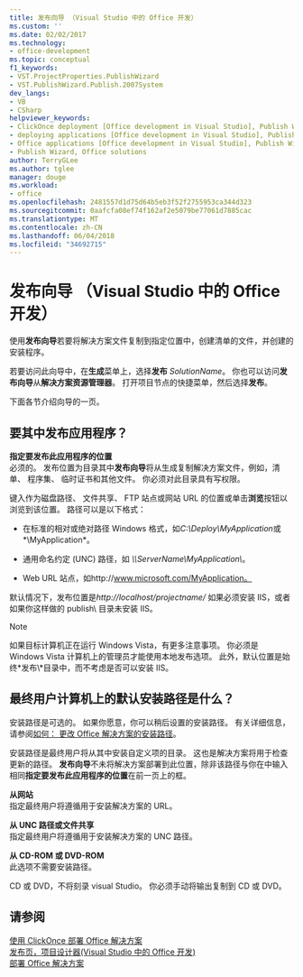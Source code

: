 ```yaml
---
title: 发布向导 （Visual Studio 中的 Office 开发）
ms.custom: ''
ms.date: 02/02/2017
ms.technology:
- office-development
ms.topic: conceptual
f1_keywords:
- VST.ProjectProperties.PublishWizard
- VST.PublishWizard.Publish.2007System
dev_langs:
- VB
- CSharp
helpviewer_keywords:
- ClickOnce deployment [Office development in Visual Studio], Publish Wizard
- deploying applications [Office development in Visual Studio], Publish Wizard
- Office applications [Office development in Visual Studio], Publish Wizard
- Publish Wizard, Office solutions
author: TerryGLee
ms.author: tglee
manager: douge
ms.workload:
- office
ms.openlocfilehash: 2481557d1d75d64b5eb3f52f2755953ca344d323
ms.sourcegitcommit: 0aafcfa08ef74f162af2e5079be77061d7885cac
ms.translationtype: MT
ms.contentlocale: zh-CN
ms.lasthandoff: 06/04/2018
ms.locfileid: "34692715"
---
```

# <a name="publish-wizard-office-development-in-visual-studio"></a>发布向导 （Visual Studio 中的 Office 开发）
  使用**发布向导**若要将解决方案文件复制到指定位置中，创建清单的文件，并创建的安装程序。  
  
 若要访问此向导中，在**生成**菜单上，选择**发布** *SolutionName*。 你也可以访问**发布向导**从**解决方案资源管理器**。 打开项目节点的快捷菜单，然后选择**发布**。  
  
 下面各节介绍向导的一页。  
  
## <a name="where-do-you-want-to-publish-the-application"></a>要其中发布应用程序？  
 **指定要发布此应用程序的位置**  
 必须的。 发布位置为目录其中**发布向导**将从生成复制解决方案文件，例如，清单、 程序集、 临时证书和其他文件。 你必须对此目录具有写权限。  
  
 键入作为磁盘路径、 文件共享、 FTP 站点或网站 URL 的位置或单击**浏览**按钮以浏览到该位置。 路径可以是以下格式：  
  
-   在标准的相对或绝对路径 Windows 格式，如*C:\Deploy\MyApplication*或*\MyApplication*。  
  
-   通用命名约定 (UNC) 路径，如 *\\\ServerName\MyApplication\\*。  
  
-   Web URL 站点，如http://www.microsoft.com/MyApplication。  
  
 默认情况下，发布位置是*http://localhost/projectname/* 如果必须安装 IIS，或者如果你这样做的 publish\ 目录未安装 IIS。  
  
> [!NOTE]  
>  如果目标计算机正在运行 Windows Vista，有更多注意事项。 你必须是 Windows Vista 计算机上的管理员才能使用本地发布选项。 此外，默认位置是始终*发布\\*目录中，而不考虑是否可以安装 IIS。  
  
## <a name="what-is-the-default-installation-path-on-end-user-computers"></a>最终用户计算机上的默认安装路径是什么？  
 安装路径是可选的。 如果你愿意，你可以稍后设置的安装路径。 有关详细信息，请参阅[如何： 更改 Office 解决方案的安装路径](http://msdn.microsoft.com/en-us/d0eaa07b-2d72-4902-899f-2f9fb165b8fd)。  
  
 安装路径是最终用户将从其中安装自定义项的目录。 这也是解决方案将用于检查更新的路径。 **发布向导**不未将解决方案部署到此位置，除非该路径与你在中输入相同**指定要发布此应用程序的位置**在前一页上的框。  
  
 **从网站**  
 指定最终用户将遵循用于安装解决方案的 URL。  
  
 **从 UNC 路径或文件共享**  
 指定最终用户将遵循用于安装解决方案的 UNC 路径。  
  
 **从 CD-ROM 或 DVD-ROM**  
 此选项不需要安装路径。  
  
 CD 或 DVD，不将刻录 visual Studio。 你必须手动将输出复制到 CD 或 DVD。  
  
## <a name="see-also"></a>请参阅  
 [使用 ClickOnce 部署 Office 解决方案](../vsto/deploying-an-office-solution-by-using-clickonce.md)   
 [发布页，项目设计器&#40;Visual Studio 中的 Office 开发&#41;](../vsto/publish-page-project-designer-office-development-in-visual-studio.md)   
 [部署 Office 解决方案](../vsto/deploying-an-office-solution.md)  
  
  
